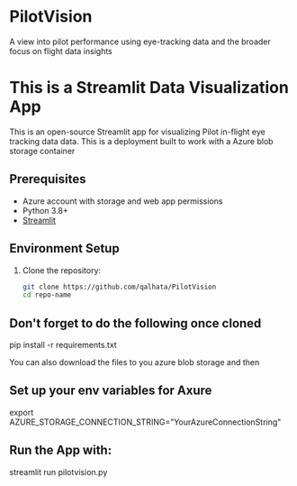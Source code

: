 # PilotVision
A view into pilot performance using eye-tracking data and the broader focus on flight data insights

# This is a Streamlit Data Visualization App

This is an open-source Streamlit app for visualizing Pilot in-flight eye tracking data data.
This is a deployment built to work with a Azure blob storage container

## Prerequisites
- Azure account with storage and web app permissions
- Python 3.8+
- [Streamlit](https://streamlit.io/)

## Environment Setup
1. Clone the repository:
   ```bash
   git clone https://github.com/qalhata/PilotVision
   cd repo-name


## Don't forget to do the following once cloned
pip install -r requirements.txt

You can also download the files to you azure blob storage and then

## Set up your env variables for Axure
export AZURE_STORAGE_CONNECTION_STRING="YourAzureConnectionString"

## Run the App with: 

streamlit run pilotvision.py

